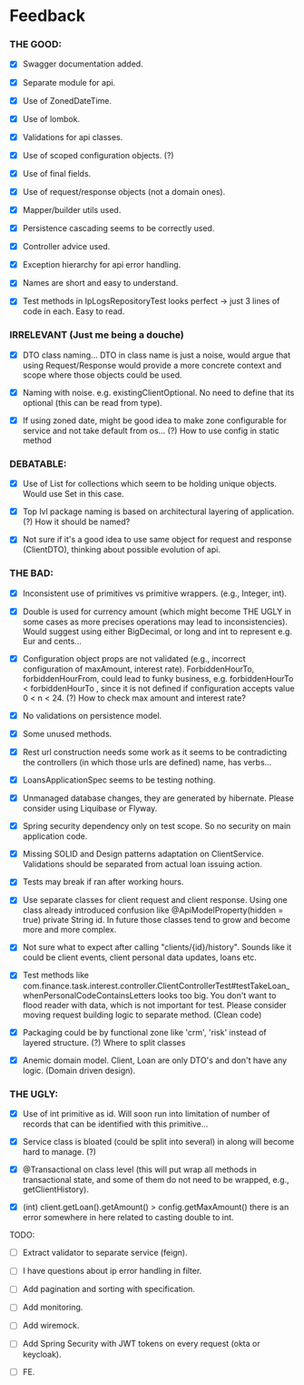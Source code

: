 # Feedback

### THE GOOD:

- [x] Swagger documentation added.

- [x] Separate module for api.

- [x] Use of ZonedDateTime.

- [x] Use of lombok.

- [x] Validations for api classes.

- [x] Use of scoped configuration objects. (?)

- [x] Use of final fields.

- [x] Use of request/response objects (not a domain ones).

- [x] Mapper/builder utils used.

- [x] Persistence cascading seems to be correctly used.

- [x] Controller advice used.

- [x] Exception hierarchy for api error handling.

- [x] Names are short and easy to understand.

- [x] Test methods in IpLogsRepositoryTest looks perfect -> just 3 lines of code in each. Easy to read.

### IRRELEVANT (Just me being a douche)

- [x] DTO class naming... DTO in class name is just a noise, would argue that using Request/Response would provide a more concrete context and scope where those objects could be
  used.

- [x] Naming with noise. e.g. existingClientOptional. No need to define that its optional (this can be read from type).

- [x] If using zoned date, might be good idea to make zone configurable for service and not take default from os... (?) How to use config in static method

### DEBATABLE:

- [x] Use of List for collections which seem to be holding unique objects. Would use Set in this case.

- [x] Top lvl package naming is based on architectural layering of application. (?) How it should be named?

- [x] Not sure if it's a good idea to use same object for request and response (ClientDTO), thinking about possible evolution of api.

### THE BAD:

- [x] Inconsistent use of primitives vs primitive wrappers. (e.g., Integer, int).

- [x] Double is used for currency amount (which might become THE UGLY in some cases as more precises operations may lead to inconsistencies). Would suggest using either BigDecimal,
  or long and int to represent e.g. Eur and cents...

- [x] Configuration object props are not validated (e.g., incorrect configuration of maxAmount, interest rate). ForbiddenHourTo, forbiddenHourFrom, could lead to funky business,
  e.g. forbiddenHourTo < forbiddenHourTo , since it is not defined if configuration accepts value 0 < n < 24. (?) How to check max amount and interest rate?

- [x] No validations on persistence model.

- [x] Some unused methods.

- [x] Rest url construction needs some work as it seems to be contradicting the controllers (in which those urls are defined) name, has verbs...

- [x] LoansApplicationSpec seems to be testing nothing.

- [x] Unmanaged database changes, they are generated by hibernate. Please consider using Liquibase or Flyway.

- [x] Spring security dependency only on test scope. So no security on main application code.

- [x] Missing SOLID and Design patterns adaptation on ClientService. Validations should be separated from actual loan issuing action.

- [x] Tests may break if ran after working hours.

- [x] Use separate classes for client request and client response. Using one class already introduced confusion like @ApiModelProperty(hidden = true) private String id. In future
  those classes tend to grow and become more and more complex.

- [x] Not sure what to expect after calling "clients/{id}/history". Sounds like it could be client events, client personal data updates, loans etc.

- [x] Test methods like com.finance.task.interest.controller.ClientControllerTest#testTakeLoan_whenPersonalCodeContainsLetters looks too big. You don't want to flood reader with
  data, which is not important for test. Please consider moving request building logic to separate method. (Clean code)

- [x] Packaging could be by functional zone like 'crm', 'risk' instead of layered structure. (?) Where to split classes

- [x] Anemic domain model. Client, Loan are only DTO's and don't have any logic. (Domain driven design).

### THE UGLY:

- [x] Use of int primitive as id. Will soon run into limitation of number of records that can be identified with this primitive...

- [x] Service class is bloated (could be split into several) in along will become hard to manage. (?)

- [x] @Transactional on class level (this will put wrap all methods in transactional state, and some of them do not need to be wrapped, e.g., getClientHistory).

- [x] (int) client.getLoan().getAmount() > config.getMaxAmount() there is an error somewhere in here related to casting double to int.

TODO:

- [ ] Extract validator to separate service (feign).

- [ ] I have questions about ip error handling in filter.

- [ ] Add pagination and sorting with specification.

- [ ] Add monitoring.

- [ ] Add wiremock.

- [ ] Add Spring Security with JWT tokens on every request (okta or keycloak).

- [ ] FE.